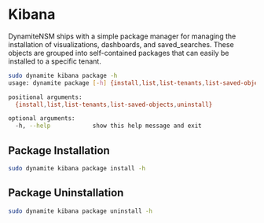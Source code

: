 # Kibana
DynamiteNSM ships with a simple package manager for managing the installation of
visualizations, dashboards, and saved_searches. These objects are grouped into self-contained packages
that can easily be installed to a specific tenant.


```bash
sudo dynamite kibana package -h
usage: dynamite package [-h] {install,list,list-tenants,list-saved-objects,uninstall} ...

positional arguments:
  {install,list,list-tenants,list-saved-objects,uninstall}

optional arguments:
  -h, --help            show this help message and exit
```

## Package Installation
```bash
sudo dynamite kibana package install -h
```

## Package Uninstallation
```bash
sudo dynamite kibana package uninstall -h
```



